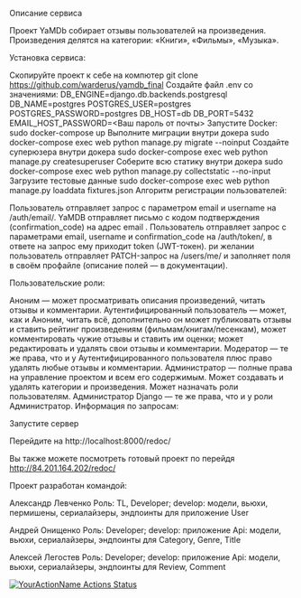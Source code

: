 Описание сервиса

Проект YaMDb собирает отзывы пользователей на произведения. Произведения делятся на категории: «Книги», «Фильмы», «Музыка».

Установка сервиса:

Скопируйте проект к себе на компютер git clone https://github.com/warderus/yamdb_final
Создайте файл .env со значениями: DB_ENGINE=django.db.backends.postgresql DB_NAME=postgres POSTGRES_USER=postgres POSTGRES_PASSWORD=postgres DB_HOST=db DB_PORT=5432 EMAIL_HOST_PASSWORD=<Ваш пароль от почты>
Запустите Docker: sudo docker-compose up
Выполните миграции внутри докера sudo docker-compose exec web python manage.py migrate --noinput
Создайте суперюзера внутри докера sudo docker-compose exec web python manage.py createsuperuser
Соберите всю статику внутри докера sudo docker-compose exec web python manage.py collectstatic --no-input
Загрузите тестовые данные sudo docker-compose exec web python manage.py loaddata fixtures.json
Алгоритм регистрации пользователей:

Пользователь отправляет запрос с параметром email и username на /auth/email/.
YaMDB отправляет письмо с кодом подтверждения (confirmation_code) на адрес email .
Пользователь отправляет запрос с параметрами email, username и confirmation_code на /auth/token/, в ответе на запрос ему приходит token (JWT-токен).
ри желании пользователь отправляет PATCH-запрос на /users/me/ и заполняет поля в своём профайле (описание полей — в документации).

Пользовательские роли:

Аноним — может просматривать описания произведений, читать отзывы и комментарии.
Аутентифицированный пользователь — может, как и Аноним, читать всё, дополнительно он может публиковать отзывы и ставить рейтинг произведениям (фильмам/книгам/песенкам), может комментировать чужие отзывы и ставить им оценки; может редактировать и удалять свои отзывы и комментарии.
Модератор — те же права, что и у Аутентифицированного пользователя плюс право удалять любые отзывы и комментарии.
Администратор — полные права на управление проектом и всем его содержимым. Может создавать и удалять категории и произведения. Может назначать роли пользователям.
Администратор Django — те же права, что и у роли Администратор.
Информация по запросам:

Запустите сервер

Перейдите на http://localhost:8000/redoc/

Вы также можете посмотреть готовый проект по перейдя http://84.201.164.202/redoc/

Проект разработан командой:

Александр Левченко Роль: TL, Developer; develop: модели, вьюхи, пермишены, сериалайзеры, эндпоинты для приложение User

Андрей Онищенко Роль: Developer; develop: приложение Api: модели, вьюхи, сериалайзеры, эндпоинты для Category, Genre, Title

Алексей Легостев Роль: Developer; develop: приложение Api: модели, вьюхи, сериалайзеры, эндпоинты для Review, Comment

[![YourActionName Actions Status](https://github.com/warderus/yamdb_final/workflows/yamdb_workflow/badge.svg)](https://github.com/warderus/yamdb_final/actions)